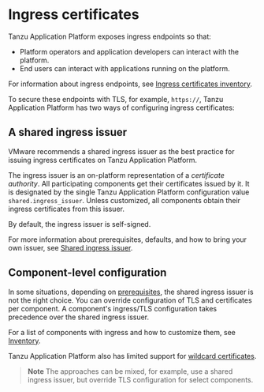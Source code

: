 # Ingress certificates

Tanzu Application Platform exposes ingress endpoints so that:

- Platform operators and application developers can interact with the platform.
- End users can interact with applications running on the platform.

For information about ingress endpoints, see [Ingress certificates inventory](./inventory.hbs.md).

To secure these endpoints with TLS, for example, `https://`, Tanzu Application Platform
has two ways of configuring ingress certificates:

## A shared ingress issuer

VMware recommends a shared ingress issuer as the best practice for issuing ingress certificates on
Tanzu Application Platform.

The ingress issuer is an on-platform representation of a _certificate
authority_. All participating components get their certificates issued
by it. It is designated by the single Tanzu Application Platform configuration value
`shared.ingress_issuer`. Unless customized, all components obtain their
ingress certificates from this issuer.

By default, the ingress issuer is self-signed.

For more information about prerequisites, defaults, and how to bring your own issuer, see
[Shared ingress issuer](./issuer.hbs.md).

## Component-level configuration

In some situations, depending on [prerequisites](./issuer.hbs.md#prerequisites), the shared ingress
issuer is not the right choice. You can override
configuration of TLS and certificates per component. A component's
ingress/TLS configuration takes precedence over the shared ingress issuer.

For a list of components with ingress and how to customize them, see [Inventory](./inventory.hbs.md).

Tanzu Application Platform also has limited support for [wildcard certificates](./wildcards.hbs.md).

>**Note** The approaches can be mixed, for example, use a shared ingress issuer, but
override TLS configuration for select components.

